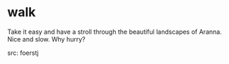# walk

Take it easy and have a stroll through the beautiful landscapes of Aranna. Nice and slow. Why hurry?

src: foerstj
